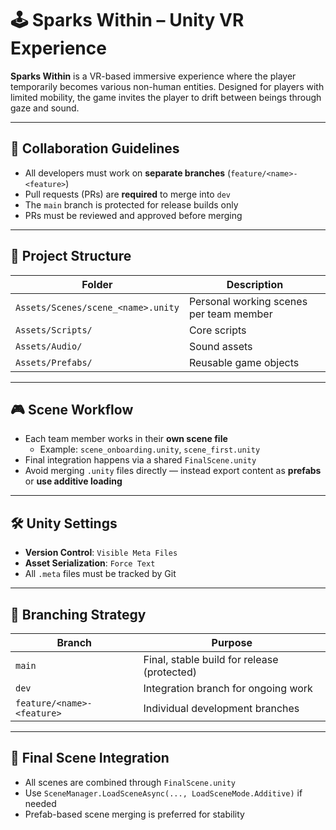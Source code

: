 # 🕹️ Sparks Within – Unity VR Experience

**Sparks Within** is a VR-based immersive experience where the player temporarily becomes various non-human entities. Designed for players with limited mobility, the game invites the player to drift between beings through gaze and sound.

---

## 🧠 Collaboration Guidelines

- All developers must work on **separate branches** (`feature/<name>-<feature>`)
- Pull requests (PRs) are **required** to merge into `dev`
- The `main` branch is protected for release builds only
- PRs must be reviewed and approved before merging

---

## 🧱 Project Structure

| Folder                             | Description                             |
| ---------------------------------- | --------------------------------------- |
| `Assets/Scenes/scene_<name>.unity` | Personal working scenes per team member |
| `Assets/Scripts/`                  | Core scripts                            |
| `Assets/Audio/`                    | Sound assets                            |
| `Assets/Prefabs/`                  | Reusable game objects                   |

---

## 🎮 Scene Workflow

- Each team member works in their **own scene file**
  - Example: `scene_onboarding.unity`, `scene_first.unity`
- Final integration happens via a shared `FinalScene.unity`
- Avoid merging `.unity` files directly — instead export content as **prefabs** or **use additive loading**

---

## 🛠 Unity Settings

- **Version Control**: `Visible Meta Files`
- **Asset Serialization**: `Force Text`
- All `.meta` files must be tracked by Git

---

## 🧬 Branching Strategy

| Branch                     | Purpose                                     |
| -------------------------- | ------------------------------------------- |
| `main`                     | Final, stable build for release (protected) |
| `dev`                      | Integration branch for ongoing work         |
| `feature/<name>-<feature>` | Individual development branches             |

---

## 🧩 Final Scene Integration

- All scenes are combined through `FinalScene.unity`
- Use `SceneManager.LoadSceneAsync(..., LoadSceneMode.Additive)` if needed
- Prefab-based scene merging is preferred for stability
